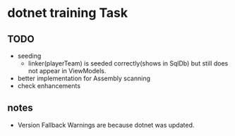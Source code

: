 # dotnet training Task

## TODO 
- seeding
	- linker(playerTeam) is seeded correctly(shows in SqlDb) but still does not appear in ViewModels.
- better implementation for Assembly scanning
- check enhancements

## notes
- Version Fallback Warnings are because dotnet was updated.
